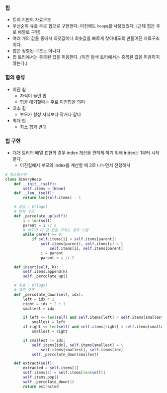 ### 힙
- 트리 기반의 자료구조
- 우선순위 큐를 주로 힙으로 구현한다. 이전에도 `heapq`를 사용했었다. (근데 힙은 주로 배열로 구현)
- 여러 개의 값들 중에서 최댓값이나 최솟값을 빠르게 찾아내도록 만들어진 자료구조이다.
- 힙은 정렬된 구조는 아니다.
- 힙 트리에서는 중복된 값을 허용한다. (이진 탐색 트리에서는 중복된 값을 허용하지 않는다.)

### 힙의 종류
- 이진 힙
  - 자식이 둘인 힙
  - 힙을 애기할때는 주로 이진힙을 의미
- 최소 힙
  - 부모가 항상 자식보다 작거나 같다
- 최대 힙
  - 최소 힙과 반대

### 힙 구현
- 대개 트리의 배열 표현의 경우 index 계산을 편하게 하기 위해 index는 1부터 시작한다.
  - 이진힙에서 부모의 index를 계산할 때 2로 나누면서 진행해서

```python
# 최소힙구현
class BinaryHeap:
    def __init__(self):
        self.items = [None]
    def __len__(self):
        return len(self.items) - 1

    # 삽입 : O(logn)
    # 반복 구조
    def _percolate_up(self):
        i = len(self)
        parent = i // 2
        # 부모가 더 큰 값을 가지는 경우 스왑
        while parent >= 0:
            if self.items[i] < self.items[parent]:
                self.items[parent], self.itmes[i] = \
                    self.items[i], self.items[parent]
                i = parent
                parent = i // 2
                
    def insert(self, k):
        self.items.append(k)
        self._percolate_up()

    # 추출 : O(logn)
    # 재귀 구조
    def _percolate_down(self, idx):
        left = idx * 2
        right = idx * 2 + 1
        smallest = idx

        if left <= len(self) and self.items[left] < self.items[smallest]:
            smallest = left
        if right <= len(self) and self.items[right] < self.items[smallest]:
            smallest = right

        if smallest != idx:
            self.items[idx], self.items[smallest] = \
                self.items[smallest], self.items[idx]
            self._percolate_down(smallest)

    def extract(self):
        extracted = self.items[1]
        self.items[1] = self.items[len(self)]
        self.items.pop()
        self._percolate_down(1)
        return extracted

```